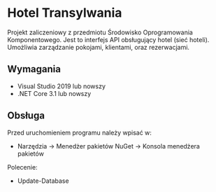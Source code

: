# Hotel Transylwania
Projekt zaliczeniowy z przedmiotu Środowisko Oprogramowania Komponentowego. Jest to interfejs API obsługujący hotel (sieć hoteli). Umożliwia zarządzanie pokojami, klientami, oraz rezerwacjami.

## Wymagania
* Visual Studio 2019 lub nowszy
* .NET Core 3.1 lub nowszy

## Obsługa
Przed uruchomieniem programu należy wpisać w:
* Narzędzia -> Menedżer pakietów NuGet -> Konsola menedżera pakietów

Polecenie:
* Update-Database
